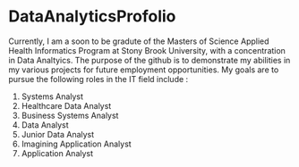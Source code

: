 # DataAnalyticsProfolio

Currently, I am a soon to be gradute of the Masters of Science Applied Health Informatics Program at Stony Brook University, with a concentration in Data Analtyics. The purpose of the github is to demonstrate my abilities in my various projects for future employment opportunities. My goals are to pursue the following roles in the IT field include : 
1. Systems Analyst
2. Healthcare Data Analyst
3. Business Systems Analyst
4. Data Analyst
5. Junior Data Analyst 
6. Imagining Application Analyst  
7. Application Analyst

